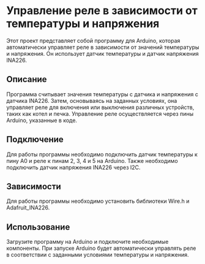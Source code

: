# Управление реле в зависимости от температуры и напряжения

Этот проект представляет собой программу для Arduino, которая автоматически управляет реле в зависимости от значений температуры и напряжения. Он использует датчик температуры и датчик напряжения INA226.

## Описание

Программа считывает значения температуры с датчика и напряжения с датчика INA226. Затем, основываясь на заданных условиях, она управляет реле для включения или выключения различных устройств, таких как котел и печка. Управление реле осуществляется через пины Arduino, указанные в коде.

## Подключение

Для работы программы необходимо подключить датчик температуры к пину A0 и реле к пинам 2, 3, 4 и 5 на Arduino. Также необходимо подключить датчик напряжения INA226 через I2C.

## Зависимости

Для работы программы необходимо установить библиотеки Wire.h и Adafruit_INA226.

## Использование

Загрузите программу на Arduino и подключите необходимые компоненты. При запуске Arduino будет автоматически управлять реле в соответствии с заданными условиями температуры и напряжения.
